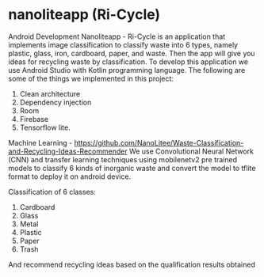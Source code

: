 # nanoliteapp (Ri-Cycle)

Android Development
Nanoliteapp - Ri-Cycle is an application that implements image classification to classify waste into 6 types, namely plastic, glass, iron, cardboard, paper, and waste. Then the app will give you ideas for recycling waste by classification. To develop this application we use Android Studio with Kotlin programming language. The following are some of the things we implemented in this project:

1. Clean architecture
2. Dependency injection
3. Room
4. Firebase
5. Tensorflow lite.

Machine Learning - https://github.com/NanoLitee/Waste-Classification-and-Recycling-Ideas-Recommender
We use Convolutional Neural Network (CNN) and transfer learning techniques using mobilenetv2 pre trained models to classify 6 kinds of inorganic waste and convert the model to tflite format to deploy it on android device.

Classification of 6 classes:
1. Cardboard
2. Glass
3. Metal
4. Plastic
5. Paper
6. Trash

And recommend recycling ideas based on the qualification results obtained







